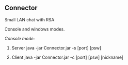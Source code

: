## Connector
Small LAN chat with RSA

Console and windows modes.

*Console mode:*

1. Server
java -jar Connector.jar -s [port] [psw]

2. Client
java -jar Connector.jar -c [port] [psw] [nickname]